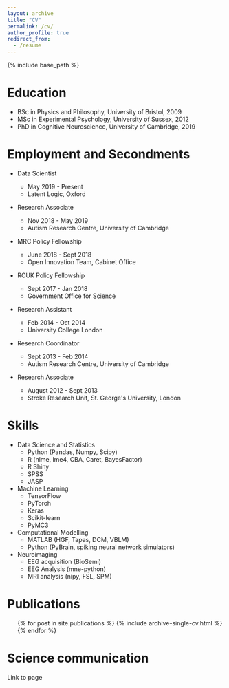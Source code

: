 ```yaml
---
layout: archive
title: "CV"
permalink: /cv/
author_profile: true
redirect_from:
  - /resume
---
```


{% include base_path %}

Education
======
* BSc in Physics and Philosophy, University of Bristol, 2009
* MSc in Experimental Psychology, University of Sussex, 2012
* PhD in Cognitive Neuroscience, University of Cambridge, 2019

Employment and Secondments
======
* Data Scientist
  * May 2019 - Present
  * Latent Logic, Oxford

* Research Associate
  * Nov 2018 - May 2019
  * Autism Research Centre, University of Cambridge

* MRC Policy Fellowship
  * June 2018 - Sept 2018
  * Open Innovation Team, Cabinet Office

* RCUK Policy Fellowship
  * Sept 2017 - Jan 2018
  * Government Office for Science

* Research Assistant
  * Feb 2014 - Oct 2014
  * University College London

* Research Coordinator
  * Sept 2013 - Feb 2014
  * Autism Research Centre, University of Cambridge

* Research Associate
  * August 2012 - Sept 2013
  * Stroke Research Unit, St. George's University, London

Skills
======
* Data Science and Statistics
  * Python (Pandas, Numpy, Scipy)
  * R (nlme, lme4, CBA, Caret, BayesFactor)
  * R Shiny
  * SPSS
  * JASP
* Machine Learning
  * TensorFlow
  * PyTorch
  * Keras
  * Scikit-learn
  * PyMC3
* Computational Modelling
  * MATLAB (HGF, Tapas, DCM, VBLM)
  * Python (PyBrain, spiking neural network simulators)
* Neuroimaging
  * EEG acquisition (BioSemi)
  * EEG Analysis (mne-python)
  * MRI analysis (nipy, FSL, SPM)

Publications
======
  <ul>{% for post in site.publications %}
    {% include archive-single-cv.html %}
  {% endfor %}</ul>

Science communication
======
Link to page
